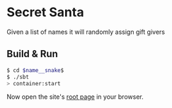 # Secret Santa #

Given a list of names it will randomly assign gift givers

## Build & Run ##

```sh
$ cd $name__snake$
$ ./sbt
> container:start
```

Now open the site's [root page](http://localhost:8080/) in your browser.
